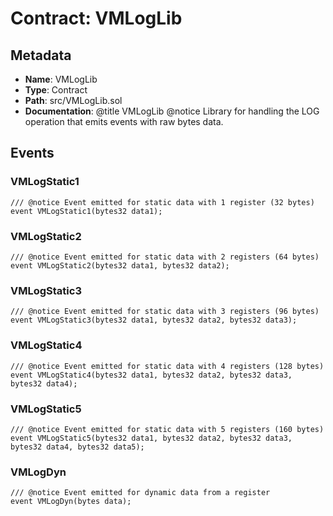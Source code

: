 # Contract: VMLogLib

## Metadata

- **Name**: VMLogLib
- **Type**: Contract
- **Path**: src/VMLogLib.sol
- **Documentation**: @title VMLogLib
   @notice Library for handling the LOG operation that emits events with raw bytes data.

## Events

### VMLogStatic1

```solidity
/// @notice Event emitted for static data with 1 register (32 bytes)
event VMLogStatic1(bytes32 data1);
```

### VMLogStatic2

```solidity
/// @notice Event emitted for static data with 2 registers (64 bytes)
event VMLogStatic2(bytes32 data1, bytes32 data2);
```

### VMLogStatic3

```solidity
/// @notice Event emitted for static data with 3 registers (96 bytes)
event VMLogStatic3(bytes32 data1, bytes32 data2, bytes32 data3);
```

### VMLogStatic4

```solidity
/// @notice Event emitted for static data with 4 registers (128 bytes)
event VMLogStatic4(bytes32 data1, bytes32 data2, bytes32 data3, bytes32 data4);
```

### VMLogStatic5

```solidity
/// @notice Event emitted for static data with 5 registers (160 bytes)
event VMLogStatic5(bytes32 data1, bytes32 data2, bytes32 data3, bytes32 data4, bytes32 data5);
```

### VMLogDyn

```solidity
/// @notice Event emitted for dynamic data from a register
event VMLogDyn(bytes data);
```
